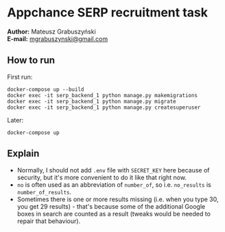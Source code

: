 <!--TODO: Check before sending-->
# Appchance SERP recruitment task
**Author:** Mateusz Grabuszyński  
**E-mail:** mgrabuszynski@gmail.com

## How to run
First run:
```
docker-compose up --build
docker exec -it serp_backend_1 python manage.py makemigrations
docker exec -it serp_backend_1 python manage.py migrate
docker exec -it serp_backend_1 python manage.py createsuperuser
```

Later:
```
docker-compose up
```

## Explain
* Normally, I should not add `.env` file with `SECRET_KEY` here because of security, but it's more convenient to do it like that right now.
* `no` is often used as an abbreviation of `number_of`, so i.e. `no_results` is `number_of_results`.
* Sometimes there is one or more results missing (i.e. when you type 30, you get 29 results) - that's because some of the additional Google boxes in search are counted as a result (tweaks would be needed to repair that behaviour).